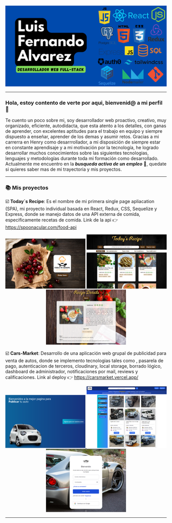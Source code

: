![img not found](https://github.com/fernando8alvarez/fernando8alvarez/blob/main/Banner.png)
* * *
### Hola, estoy contento de verte por aqui, bienvenid@ a mi perfil 👋

Te cuento un poco sobre mi, soy desarrollador web proactivo, creativo, muy organizado, eficiente, autodidacta, que esta atento a los detalles, con ganas de aprender, con excelentes aptitudes para el trabajo en equipo y siempre dispuesto a enseñar, aprender de los demas y asumir retos. Gracias a mi carrerra en Henry como desarrrollador, a mi disposición de siempre estar en constante aprendisaje y a mi motivación por la tecnología, he logrado desarrollar muchos conocimientos sobre las siguientes tecnologias, lenguajes y metodologías durante toda mi formación como desarrollado. Actualmente me encuentro en la ***busqueda activa de un empleo*** 💼, quedate si quieres saber mas de mi trayectoria y mis proyectos.
* * *
### 📚 Mis proyectos

☑️ **Today´s Recipe**: Es el nombre de mi primera single page apliacation (SPA), mi proyecto individual basada en React, Redux, CSS, Sequelize y Express, donde se manejo datos de una API externa de comida, especificamente recetas de comida. Link de la api 👉 https://spoonacular.com/food-api
<p align="center">
  <a href="https://github.com/fernando8alvarez/My-PI-Food">
  <img width="250px" src="https://github.com/fernando8alvarez/fernando8alvarez/blob/main/Proyecto%20individual%20I1.png" alt="Proyecto individial (Today´s Recipe)">
  </a>
  <a href="https://github.com/fernando8alvarez/My-PI-Food">
  <img width="250" src="https://github.com/fernando8alvarez/fernando8alvarez/blob/main/Proyecto%20individual%20I2.png" alt="Proyecto individial (Today´s Recipe)">
  </a>
  <a href="https://github.com/fernando8alvarez/My-PI-Food">
  <img width="250" src="https://github.com/fernando8alvarez/fernando8alvarez/blob/main/Proyecto%20individual%20I5.png" alt="Proyecto individial (Today´s Recipe)">
  </a>
</p>

☑️ **Cars-Market**: Desarrollo de una aplicación web grupal de publicidad para venta de autos, donde se implemento tecnologias tales como , pasarela de pago, autenticacion de terceros, cloudinary, local storage, borrado lógico, dashboard de administrador, notificaciones por mail, reviews y calificaciones. Link al deploy 👉  https://carsmarket.vercel.app/
<p align="center">
  <a href="https://github.com/fernando8alvarez/Cars-Market">
  <img width="250" src="https://github.com/fernando8alvarez/fernando8alvarez/blob/main/Proyecto%20grupal%20I6.png" alt="Proyecto individial (Today´s Recipe)">
  </a>
  <a href="https://github.com/fernando8alvarez/Cars-Market">
  <img width="250" src="https://github.com/fernando8alvarez/fernando8alvarez/blob/main/Proyecto%20grupal%20I1.png" alt="Proyecto individial (Today´s Recipe)">
  </a>
  <a href="https://github.com/fernando8alvarez/Cars-Market"><img width="250" src="https://github.com/fernando8alvarez/fernando8alvarez/blob/main/Proyecto%20grupal%20I2.png" alt="Proyecto grupal (Cars-Market)"></a>
</p>

* * *


